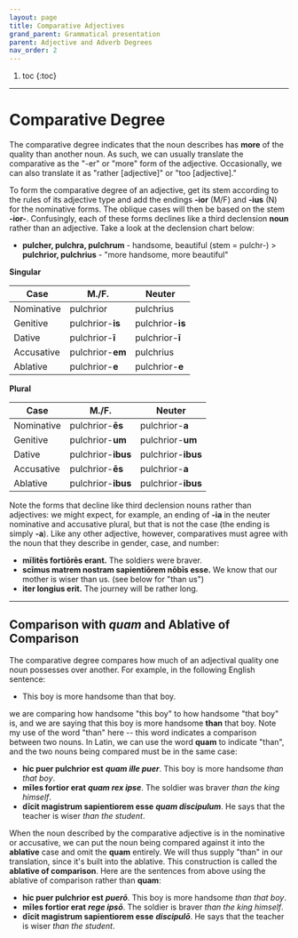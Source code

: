```yaml
---
layout: page
title: Comparative Adjectives
grand_parent: Grammatical presentation
parent: Adjective and Adverb Degrees
nav_order: 2
---
```


1. toc
{:toc}

***

# Comparative Degree

The comparative degree indicates that the noun describes has **more** of the quality than another noun. As such, we can usually translate the comparative as the "-er" or "more" form of the adjective. Occasionally, we can also translate it as "rather [adjective]" or "too [adjective]."

To form the comparative degree of an adjective, get its stem according to the rules of its adjective type and add the endings **-ior** (M/F) and **-ius** (N) for the nominative forms. The oblique cases will then be based on the stem **-ior-**. Confusingly, each of these forms declines like a third declension **noun** rather than an adjective. Take a look at the declension chart below:

- **pulcher, pulchra, pulchrum** - handsome, beautiful (stem = pulchr-) > **pulchrior, pulchrius** - "more handsome, more beautiful"

**Singular**

| Case      | M./F. | Neuter |
| ----------- | ----------- | ----------- |
| Nominative    | pulchrior       | pulchrius       |
| Genitive   | pulchrior-**is**        | pulchrior-**is**  |
| Dative   | pulchrior-**ī**       | pulchrior-**ī**  |
| Accusative   | pulchrior-**em**        | pulchrius  |
| Ablative   | pulchrior-**e**        | pulchrior-**e**  |

**Plural**

| Case      | M./F. | Neuter |
| ----------- | ----------- | ----------- |
| Nominative    | pulchrior-**ēs**       | pulchrior-**a**       |
| Genitive   | pulchrior-**um**        | pulchrior-**um**  |
| Dative   | pulchrior-**ibus**        | pulchrior-**ibus**  |
| Accusative   | pulchrior-**ēs**        | pulchrior-**a**  |
| Ablative   | pulchrior-**ibus**        | pulchrior-**ibus**  |

Note the forms that decline like third declension nouns rather than adjectives: we might expect, for example, an ending of **-ia** in the neuter nominative and accusative plural, but that is not the case (the ending is simply **-a**). Like any other adjective, however, comparatives must agree with the noun that they describe in gender, case, and number:
- **mīlitēs fortiōrēs erant.** The soldiers were braver.
- **scīmus matrem nostram sapientiōrem nōbīs esse.** We know that our mother is wiser than us. (see below for "than us")
- **iter longius erit.** The journey will be rather long.

***

## Comparison with *quam* and Ablative of Comparison

The comparative degree compares how much of an adjectival quality one noun possesses over another. For example, in the following English sentence:

- This boy is more handsome than that boy.

we are comparing how handsome "this boy" to how handsome "that boy" is, and we are saying that this boy is more handsome **than** that boy. Note my use of the word "than" here -- this word indicates a comparison between two nouns. In Latin, we can use the word **quam** to indicate "than", and the two nouns being compared must be in the same case:

- **hic puer pulchrior est** ***quam ille puer***. This boy is more handsome *than that boy*.
- **mīles fortior erat** ***quam rex ipse***. The soldier was braver *than the king himself*.
- **dīcit magistrum sapientiorem esse** ***quam discipulum***. He says that the teacher is wiser *than the student*.

When the noun described by the comparative adjective is in the nominative or accusative, we can put the noun being compared against it into the **ablative** case and omit the **quam** entirely. We will thus supply "than" in our translation, since it's built into the ablative. This construction is called the **ablative of comparison**. Here are the sentences from above using the ablative of comparison rather than **quam**:

- **hic puer pulchrior est** ***puerō***. This boy is more handsome *than that boy*.
- **mīles fortior erat** ***rege ipsō***. The soldier is braver *than the king himself*.
- **dīcit magistrum sapientiorem esse** ***discipulō***. He says that the teacher is wiser *than the student*.
